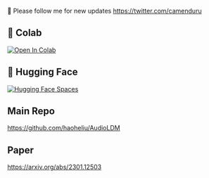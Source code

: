 🐣 Please follow me for new updates https://twitter.com/camenduru

## 🦒 Colab 

[![Open In Colab](https://colab.research.google.com/assets/colab-badge.svg)](https://colab.research.google.com/github/camenduru/audioldm-colab/blob/main/audioldm-colab.ipynb)

## 🤗 Hugging Face 

[![Hugging Face Spaces](https://img.shields.io/badge/%F0%9F%A4%97%20Hugging%20Face-Spaces-blue)](https://huggingface.co/spaces/haoheliu/audioldm-text-to-audio-generation)

## Main Repo
https://github.com/haoheliu/AudioLDM

## Paper
https://arxiv.org/abs/2301.12503
